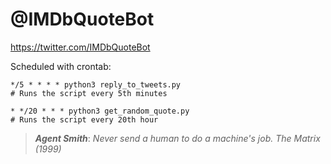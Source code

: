# @IMDbQuoteBot

https://twitter.com/IMDbQuoteBot

Scheduled with crontab:
```
*/5 * * * * python3 reply_to_tweets.py 
# Runs the script every 5th minutes

* */20 * * * python3 get_random_quote.py 
# Runs the script every 20th hour
```


> ___Agent Smith___: _Never send a human to do a machine's job. The Matrix (1999)_
